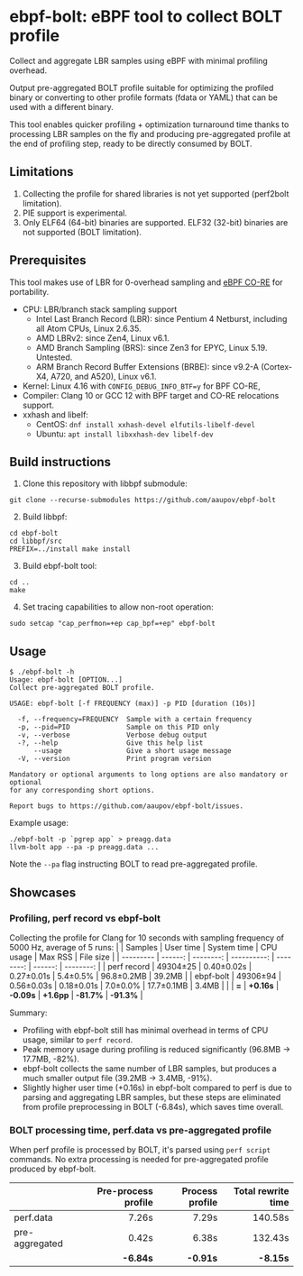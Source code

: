 # ebpf-bolt: eBPF tool to collect BOLT profile
Collect and aggregate LBR samples using eBPF with minimal profiling overhead.

Output pre-aggregated BOLT profile suitable for optimizing the profiled binary or converting to other profile formats (fdata or YAML) that can be used with a different binary.

This tool enables quicker profiling + optimization turnaround time thanks to processing LBR samples on the fly and producing pre-aggregated profile at the end of profiling step, ready to be directly consumed by BOLT. 

## Limitations
1. Collecting the profile for shared libraries is not yet supported (perf2bolt limitation).
2. PIE support is experimental.
3. Only ELF64 (64-bit) binaries are supported. ELF32 (32-bit) binaries are not supported (BOLT limitation).

## Prerequisites
This tool makes use of LBR for 0-overhead sampling and [eBPF CO-RE](https://docs.kernel.org/bpf/libbpf/libbpf_overview.html#bpf-co-re-compile-once-run-everywhere) for portability.
- CPU: LBR/branch stack sampling support
  - Intel Last Branch Record (LBR): since Pentium 4 Netburst, including all Atom CPUs, Linux 2.6.35.
  - AMD LBRv2: since Zen4, Linux v6.1.
  - AMD Branch Sampling (BRS): since Zen3 for EPYC, Linux 5.19. Untested.
  - ARM Branch Record Buffer Extensions (BRBE): since v9.2-A (Cortex-X4, A720, and A520), Linux v6.1.
- Kernel: Linux 4.16 with `CONFIG_DEBUG_INFO_BTF=y` for BPF CO-RE, 
- Compiler: Clang 10 or GCC 12 with BPF target and CO-RE relocations support.
- xxhash and libelf:
  - CentOS: `dnf install xxhash-devel elfutils-libelf-devel`
  - Ubuntu: `apt install libxxhash-dev libelf-dev`

## Build instructions
1. Clone this repository with libbpf submodule: 
```
git clone --recurse-submodules https://github.com/aaupov/ebpf-bolt
```
2. Build libbpf:
```
cd ebpf-bolt
cd libbpf/src
PREFIX=../install make install
```
3. Build ebpf-bolt tool:
```
cd ..
make
```
4. Set tracing capabilities to allow non-root operation: 
```
sudo setcap "cap_perfmon=+ep cap_bpf=+ep" ebpf-bolt
```

## Usage

```
$ ./ebpf-bolt -h
Usage: ebpf-bolt [OPTION...]
Collect pre-aggregated BOLT profile.

USAGE: ebpf-bolt [-f FREQUENCY (max)] -p PID [duration (10s)]

  -f, --frequency=FREQUENCY  Sample with a certain frequency
  -p, --pid=PID              Sample on this PID only
  -v, --verbose              Verbose debug output
  -?, --help                 Give this help list
      --usage                Give a short usage message
  -V, --version              Print program version

Mandatory or optional arguments to long options are also mandatory or optional
for any corresponding short options.

Report bugs to https://github.com/aaupov/ebpf-bolt/issues.
```

Example usage:
```
./ebpf-bolt -p `pgrep app` > preagg.data
llvm-bolt app --pa -p preagg.data ...
```
Note the `--pa` flag instructing BOLT to read pre-aggregated profile.

## Showcases

### Profiling, perf record vs ebpf-bolt
Collecting the profile for Clang for 10 seconds with sampling frequency of 5000 Hz, average of 5 runs:
|           | Samples | User time | System time | CPU usage | Max RSS | File size |
| --------- | ------: | --------: | ----------: | --------: | ------: | --------: |
| perf record | 49304±25 | 0.40±0.02s | 0.27±0.01s | 5.4±0.5% | 96.8±0.2MB | 39.2MB |
| ebpf-bolt   | 49306±94 | 0.56±0.03s | 0.18±0.01s | 7.0±0.0% | 17.7±0.1MB |  3.4MB |
|             | **=**    | **+0.16s** | **-0.09s** | **+1.6pp** | **-81.7%** | **-91.3%** |

Summary:
 - Profiling with ebpf-bolt still has minimal overhead in terms of CPU usage, similar to `perf record`.
 - Peak memory usage during profiling is reduced significantly (96.8MB -> 17.7MB, -82%).
 - ebpf-bolt collects the same number of LBR samples, but produces a much
   smaller output file (39.2MB -> 3.4MB, -91%).
 - Slightly higher user time (+0.16s) in ebpf-bolt compared to perf is due to
   parsing and aggregating LBR samples, but these steps are eliminated from
   profile preprocessing in BOLT (-6.84s), which saves time overall.

### BOLT processing time, perf.data vs pre-aggregated profile
When perf profile is processed by BOLT, it's parsed using `perf script` commands.
No extra processing is needed for pre-aggregated profile produced by ebpf-bolt.

|                 | Pre-process profile | Process profile | Total rewrite time |
| --------------- | ------------------: | --------------: | -----------------: |
| perf.data       |               7.26s |           7.29s |            140.58s |
| pre-aggregated  |               0.42s |           6.38s |            132.43s |
|                 |          **-6.84s** |      **-0.91s** |         **-8.15s** |
